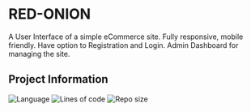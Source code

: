 # RED-ONION
A User Interface of a simple eCommerce site. Fully responsive, mobile friendly. Have option to Registration and Login. Admin Dashboard for managing the site. 

## Project Information
![Language](https://img.shields.io/github/languages/count/Sujon-Ahmed/RED-ONION?style=flat-square)
![Lines of code](https://img.shields.io/tokei/lines/github/Sujon-Ahmed/RED-ONION?label=total%20lines%20of%20code&style=flat-square)
![Repo size](https://img.shields.io/github/repo-size/Sujon-Ahmed/RED-ONION?style=flat-square)

